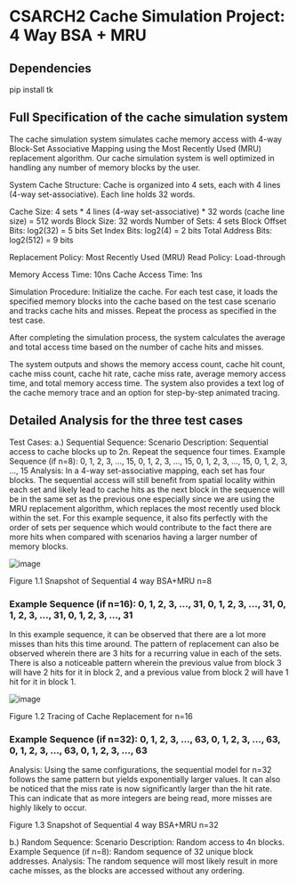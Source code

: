 # CSARCH2 Cache Simulation Project: 4 Way BSA + MRU

## Dependencies
pip install tk


## Full Specification of the cache simulation system

The cache simulation system simulates cache memory access with 4-way Block-Set Associative Mapping using the Most Recently Used (MRU) replacement algorithm. Our cache simulation system is well optimized in handling any number of memory blocks by the user.

System Cache Structure:
Cache is organized into 4 sets, each with 4 lines (4-way set-associative).
Each line holds 32 words.

Cache Size: 4 sets * 4 lines (4-way set-associative) * 32 words (cache line size) = 512 words
Block Size: 32 words
Number of Sets: 4 sets
Block Offset Bits: log2(32) = 5 bits
Set Index Bits: log2(4) = 2 bits
Total Address Bits: log2(512) = 9 bits

Replacement Policy: Most Recently Used (MRU)
Read Policy: Load-through

Memory Access Time: 10ns
Cache Access Time: 1ns

Simulation Procedure:
Initialize the cache. For each test case, it loads the specified memory blocks into the cache based on the test case scenario and tracks cache hits and misses. Repeat the process as specified in the test case.

After completing the simulation process, the system calculates the average and total access time based on the number of cache hits and misses. 

The system outputs and shows the memory access count, cache hit count, cache miss count, cache hit rate, cache miss rate, average memory access time, and total memory access time. The system also provides a text log of the cache memory trace and an option for step-by-step animated tracing.

## Detailed Analysis for the three test cases

Test Cases:
a.) Sequential Sequence:
Scenario Description: Sequential access to cache blocks up to 2n. Repeat the sequence four times.
Example Sequence (if n=8): 0, 1, 2, 3, ..., 15, 0, 1, 2, 3, ..., 15, 0, 1, 2, 3, ..., 15, 0, 1, 2, 3, ..., 15
Analysis: In a 4-way set-associative mapping, each set has four blocks. The sequential access will still benefit from spatial locality within each set and likely lead to cache hits as the next block in the sequence will be in the same set as the previous one especially since we are using the MRU replacement algorithm, which replaces the most recently used block within the set. For this example sequence, it also fits perfectly with the order of sets per sequence which would contribute to the fact there are more hits when compared with scenarios having a larger number of memory blocks.

![image](https://github.com/niksanti/CSARCH2/assets/64532697/16c9f532-8e95-41e1-b95b-e975317467fc)




Figure 1.1 Snapshot of Sequential 4 way BSA+MRU n=8



### Example Sequence (if n=16): 0, 1, 2, 3, ..., 31, 0, 1, 2, 3, ..., 31, 0, 1, 2, 3, ..., 31, 0, 1, 2, 3, ..., 31

In this example sequence, it can be observed that there are a lot more misses than hits this time around. The pattern of replacement can also be observed wherein there are 3 hits for a recurring value in each of the sets. There is also a noticeable pattern wherein the previous value from block 3 will have 2 hits for it in block 2, and a previous value from block 2 will have 1 hit for it in block 1.

![image](https://github.com/niksanti/CSARCH2/assets/64532697/a3fd9eea-1eff-4c8a-9fee-76f3055e70ec)



Figure 1.2 Tracing of Cache Replacement for n=16


### Example Sequence (if n=32): 0, 1, 2, 3, …, 63, 0, 1, 2, 3, …, 63, 0, 1, 2, 3, …, 63, 0, 1, 2, 3, …, 63

Analysis: Using the same configurations, the sequential model for n=32 follows the same pattern but yields exponentially larger values. It can also be noticed that the miss rate is now significantly larger than the hit rate. This can indicate that as more integers are being read, more misses are highly likely to occur.






Figure 1.3 Snapshot of Sequential 4 way BSA+MRU n=32





b.) Random Sequence:
Scenario Description: Random access to 4n blocks.
Example Sequence (if n=8): Random sequence of 32 unique block addresses.
Analysis: The random sequence will most likely result in more cache misses, as the blocks are accessed without any ordering. 






